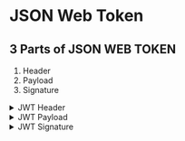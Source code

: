 <h1>JSON Web Token</h1> 
<h2>3 Parts of JSON WEB TOKEN</h2>
<ol>
  <li>Header</li>
  <li>Payload</li>
  <li>Signature</li>
</ol>
<details>
    <summary>JWT Header</summary>
    Contains the type of token to be created, and the signing algorithm you're going to use. The type is always 'JWT'
  
```
{
      'alg': 'HS256',  
      'typ': 'JWT'
}
```
</details>
<details>
    <summary>JWT Payload</summary>

</details>
<details>
    <summary>JWT Signature</summary>
    A JWT payload contains claims about an entity. A claim is a statement or piece of information and the entity is often a user. There are three claims: Registered, Public, and Private. Anyone can use Registered claim types. Public are created by the developer and can be used publicly. They should be registered to avoid collisions. (repeated claims) Private claims are not registered or public. They're only used between parties that have agreed to use them. 
```
{
       'sub': '1234567890',
       'name': 'Harine Cooper',
       'admin': false,
       'iat': 1620924478,
       'exp': 1620939187
}
```

</details>


